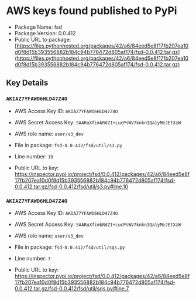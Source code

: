 # AWS keys found published to PyPi

* Package Name: fsd
* Package Version: 0.0.412
* Public URL to package: [https://files.pythonhosted.org/packages/42/a6/84eed5e8f17fb207ea10d0f8d15b393556882b184c94b776472d805af174/fsd-0.0.412.tar.gz](https://files.pythonhosted.org/packages/42/a6/84eed5e8f17fb207ea10d0f8d15b393556882b184c94b776472d805af174/fsd-0.0.412.tar.gz)

## Key Details

### `AKIAZ7YFAWD6HLD47Z4O`

* AWS Access Key ID: `AKIAZ7YFAWD6HLD47Z4O`
* AWS Secret Access Key: `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` 
* AWS role name: `user/s3_dev`
* File in package: `fsd-0.0.412/fsd/util/s3.py`
* Line number: `10`

* Public URL to key: https://inspector.pypi.io/project/fsd/0.0.412/packages/42/a6/84eed5e8f17fb207ea10d0f8d15b393556882b184c94b776472d805af174/fsd-0.0.412.tar.gz/fsd-0.0.412/fsd/util/s3.py#line.10



### `AKIAZ7YFAWD6HLD47Z4O`

* AWS Access Key ID: `AKIAZ7YFAWD6HLD47Z4O`
* AWS Secret Access Key: `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` 
* AWS role name: `user/s3_dev`
* File in package: `fsd-0.0.412/fsd/util/sqs.py`
* Line number: `7`

* Public URL to key: https://inspector.pypi.io/project/fsd/0.0.412/packages/42/a6/84eed5e8f17fb207ea10d0f8d15b393556882b184c94b776472d805af174/fsd-0.0.412.tar.gz/fsd-0.0.412/fsd/util/sqs.py#line.7


